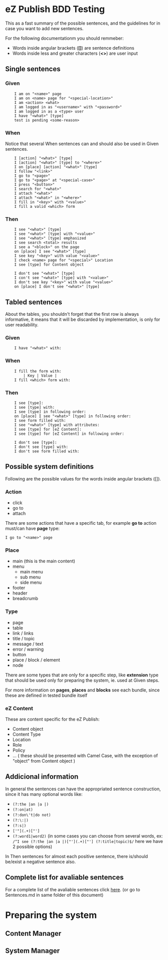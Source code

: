 # eZ Publish BDD Testing

This as a fast summary of the possible sentences,
and the guidelines for in case you want to add new sentences.

For the following documentationm you should remmeber:

* Words inside angular brackets (**[]**) are sentence definitions
* Words inside less and greater characters (**<>**) are user input



## Single sentences


### Given

```Cucumber
    I am on "<name>" page
    I am on <name> page for "<special-location>"
    I am <action> <what>
    I am logged in as "<username>" with "<password>"
    I am logged in as a <type> user
    I have "<what>" [type]
    test is pending <some-reason>
```


### When

Notice that several When sentences can and should also be used in Given sentences.

```Cucumber
    I [action] "<what>" [type]
    I [action] "<what>" [type] to "<where>"
    I on [place] [action] "<what>" [type]
    I follow "<link>"
    I go to "<page>"
    I go to "<page>" at "<special-case>"
    I press "<button>"
    I search for "<what>"
    I attach "<what>"
    I attach "<what>" in "<where>"
    I fill in "<key>" with "<value>"
    I fill a valid <which> form
```


### Then

```Cucumber
    I see "<what>" [type]
    I see "<what>" [type] with "<value>"
    I see "<what>" [type] emphasized
    I see search <total> results
    I see a "<block>" on the page
    on [place] I see "<what>" [type]
    I see key "<key>" with value "<value>"
    I check <name> page for "<special>" Location
    I see [type] for Content object
```

```Cucumber
    I don't see "<what>" [type]
    I con't see "<what>" [type] with "<value>"
    I don't see key "<key>" with value "<value>"
    on [place] I don't see "<what>" [type]
```



## Tabled sentences

About the tables, you shouldn't forget that the first row is always informative,
it means that it will be discarded by implementation, is only for user
readability.


### Given

```Cucumber
    I have "<what>" with:
```

### When

```Cucumber
    I fill the form with:
        | Key | Value |
    I fill <which> form with:
```


### Then

```Cucumber
    I see [type]:
    I see [type] with:
    I see [type] in following order:
    on [place] I see "<what>" [type] in following order:
    I see form filled with:
    I see "<what>" [type] with attributes:
    I see [type] for [eZ Content]:
    I see [type] for [eZ Content] in following order:
```

```Cucumber
    I don't see [type]:
    I don't see [type] with:
    I don't see form filled with:
```


## Possible system definitions

Following are the possible values for the words inside angular brackets ([]).


### Action
* click
* go to
* attach

There are some actions that have a specific tab, for example **go to** action
must/can have **page** type:

    I go to "<name>" page


### Place
* main (this is the main content)
* menu
    * main menu
    * sub menu
    * side menu
* footer
* header
* breadcrumb


### Type
* page
* table
* link / links
* title / topic
* message / text
* error / warning
* button
* place / block / element
* node

There are some types that are only for a specific step, like **extension** type
that should be used only for preparing the system, ie. used at Given steps.

For more information on **pages**, **places** and **blocks** see each bundle,
since these are defined in tested bundle itself


### eZ Content

These are content specific for the eZ Publish:
* Content object
* Content Type
* Location
* Role
* Policy
* ...
( these should be presented with Camel Case, with the exception of "object" from
Content object )



## Addicional information

In general the sentences can have the appropriated sentence construction,
since it has many optional words like:
* ```(?:the |an |a |)```
* ```(?:on|at)```
* ```(?:don\'t|do not)```
* ```(?:\:|)```
* ```(?:s|)```
* ```['"](.+)["']```
* ```(?:word1|word2)``` (in some cases you can choose from several words,
ex: ```/^I see (?:the |an |a |)["'](.+)["'] (?:title|topic)$/``` here we have
2 possible options)

In Then sentences for almost each positive sentence, there is/should be/exist a
negative sentence also.


## Complete list for avaliable sentences

For a complete list of the avaliable sentences click [here](https://github.com/ezsystems/ezpublish-community/blob/master/src/EzSystems/BehatBundle/README.md).
(or go to Sentences.md in same folder of this document)



# Preparing the system

## Content Manager

## System Manager